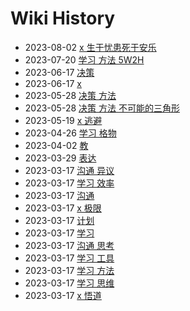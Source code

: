 # Wiki History

- 2023-08-02        [x 生于忧患死于安乐](/0023_x_生于忧患死于安乐)
- 2023-07-20        [学习 方法 5W2H](/0022_学习_方法_5W2H)
- 2023-06-17        [决策](/0021_决策)
- 2023-06-17        [x](/0020_x)
- 2023-05-28        [决策 方法](/0018_决策_方法)
- 2023-05-28        [决策 方法 不可能的三角形](/0019_决策_方法_不可能的三角形)
- 2023-05-19        [x 逃避](/0017_x_逃避)
- 2023-04-26        [学习 格物](/0016_学习_格物)
- 2023-04-02        [教](/0015_教)
- 2023-03-29        [表达](/0014_表达)
- 2023-03-17        [沟通 异议](/0006_沟通_异议)
- 2023-03-17        [学习 效率](/0012_学习_效率)
- 2023-03-17        [沟通](/0005_沟通)
- 2023-03-17        [x 极限](/0003_x_极限)
- 2023-03-17        [计划](/0008_计划)
- 2023-03-17        [学习](/0009_学习)
- 2023-03-17        [沟通 思考](/0007_沟通_思考)
- 2023-03-17        [学习 工具](/0010_学习_工具)
- 2023-03-17        [学习 方法](/0013_学习_方法)
- 2023-03-17        [学习 思维](/0011_学习_思维)
- 2023-03-17        [x 悟道](/0004_x_悟道)
